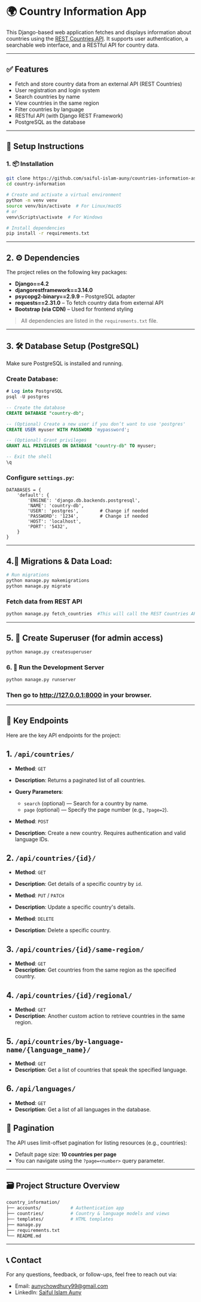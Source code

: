 # 🌍 Country Information App

This Django-based web application fetches and displays information about countries using the [REST Countries API](https://restcountries.com/v3.1/all). It supports user authentication, a searchable web interface, and a RESTful API for country data.

---

## ✅ Features

- Fetch and store country data from an external API (REST Countries)
- User registration and login system
- Search countries by name
- View countries in the same region
- Filter countries by language
- RESTful API (with Django REST Framework)
- PostgreSQL as the database

---

## 🚀 Setup Instructions

### 1. 📦 Installation

```bash
git clone https://github.com/saiful-islam-auny/countries-information-assignment-.git
cd country-information

# Create and activate a virtual environment
python -m venv venv
source venv/bin/activate  # For Linux/macOS
# or
venv\Scripts\activate  # For Windows

# Install dependencies
pip install -r requirements.txt
```

---

## 2. ⚙️ Dependencies

The project relies on the following key packages:

- **Django==4.2**
- **djangorestframework==3.14.0**
- **psycopg2-binary==2.9.9** – PostgreSQL adapter
- **requests==2.31.0** – To fetch country data from external API
- **Bootstrap (via CDN)** – Used for frontend styling

> All dependencies are listed in the `requirements.txt` file.

---

## 3. 🛠️ Database Setup (PostgreSQL)

Make sure PostgreSQL is installed and running.

### Create Database:

```sql
# Log into PostgreSQL
psql -U postgres

-- Create the database
CREATE DATABASE "country-db";

-- (Optional) Create a new user if you don’t want to use 'postgres'
CREATE USER myuser WITH PASSWORD 'mypassword';

-- (Optional) Grant privileges
GRANT ALL PRIVILEGES ON DATABASE "country-db" TO myuser;

-- Exit the shell
\q
```

### Configure `settings.py`:

```
DATABASES = {
    'default': {
        'ENGINE': 'django.db.backends.postgresql',
        'NAME': 'country-db',
        'USER': 'postgres',        # Change if needed
        'PASSWORD': '1234',        # Change if needed
        'HOST': 'localhost',
        'PORT': '5432',
    }
}
```

---

## 4.🧱 Migrations & Data Load:

```bash
# Run migrations
python manage.py makemigrations
python manage.py migrate
```

### Fetch data from REST API

```bash
python manage.py fetch_countries  #This will call the REST Countries API and populate the database with real-time data.
```

---

## 5. 👤 Create Superuser (for admin access)

```bash
python manage.py createsuperuser
```

### 6. 🚦 Run the Development Server

```bash
python manage.py runserver
```

### Then go to http://127.0.0.1:8000 in your browser.

---

## 🔑 Key Endpoints

Here are the key API endpoints for the project:

## 1. `/api/countries/`

- **Method**: `GET`
- **Description**: Returns a paginated list of all countries.
- **Query Parameters**:

  - `search` (optional) — Search for a country by name.
  - `page` (optional) — Specify the page number (e.g., `?page=2`).

- **Method**: `POST`
- **Description**: Create a new country. Requires authentication and valid language IDs.

## 2. `/api/countries/{id}/`

- **Method**: `GET`
- **Description**: Get details of a specific country by `id`.

- **Method**: `PUT` / `PATCH`
- **Description**: Update a specific country's details.

- **Method**: `DELETE`
- **Description**: Delete a specific country.

## 3. `/api/countries/{id}/same-region/`

- **Method**: `GET`
- **Description**: Get countries from the same region as the specified country.

## 4. `/api/countries/{id}/regional/`

- **Method**: `GET`
- **Description**: Another custom action to retrieve countries in the same region.

## 5. `/api/countries/by-language-name/{language_name}/`

- **Method**: `GET`
- **Description**: Get a list of countries that speak the specified language.

## 6. `/api/languages/`

- **Method**: `GET`
- **Description**: Get a list of all languages in the database.

## 📄 Pagination

The API uses limit-offset pagination for listing resources (e.g., countries):

- Default page size: **10 countries per page**
- You can navigate using the `?page=<number>` query parameter.

---

## 🗃️ Project Structure Overview

```bash
country_information/
├── accounts/           # Authentication app
├── countries/          # Country & language models and views
├── templates/          # HTML templates
├── manage.py
├── requirements.txt
└── README.md
```

---

## 📞 Contact

For any questions, feedback, or follow-ups, feel free to reach out via:

- Email: [aunychowdhury99@gmail.com](mailto:aunychowdhury99@gmail.com)
- LinkedIn: [Saiful Islam Auny](https://www.linkedin.com/in/saiful-islam-auny/)
